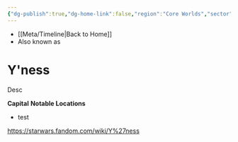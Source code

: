 ```yaml
---
{"dg-publish":true,"dg-home-link":false,"region":"Core Worlds","sector":"Koornacht","system":"N'zoth","grid":"K-10","aliases":[],"tags":["map","core","koornacht","planet","starkiller","unfinished"],"permalink":"/navigational/y-ness/","dgHomeLink":false,"dgPassFrontmatter":true}
---
```


- [[Meta/Timeline\|Back to Home]]
- Also known as 

# Y'ness
Desc

**Capital**
**Notable Locations**
- test

https://starwars.fandom.com/wiki/Y%27ness
